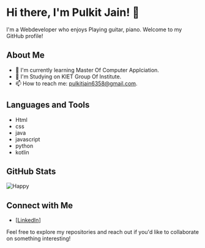# Hi there, I'm Pulkit Jain! 👋

I'm a Webdeveloper who enjoys Playing guitar, piano. Welcome to my GitHub profile!

## About Me

- 🌱 I'm currently learning Master Of Computer Applciation.
- 💼 I'm Studying on KIET Group Of Institute.
- 📫 How to reach me: pulkitjain6358@gmail.com.

## Languages and Tools

- Html
- css
- java
- javascript
- python
- kotlin

## GitHub Stats

![Happy](https://github-readme-stats.vercel.app/api?username=yourusername&show_icons=true)

## Connect with Me

- [[LinkedIn](https://www.linkedin.com/in/pulkit-jain-b37a7a281/)]


Feel free to explore my repositories and reach out if you'd like to collaborate on something interesting!
